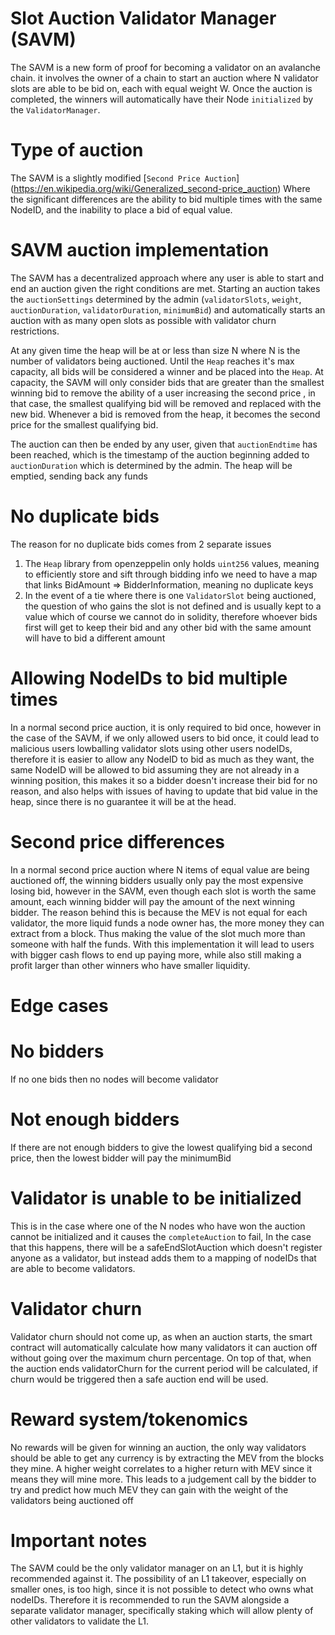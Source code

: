 # Slot Auction Validator Manager (SAVM)

The SAVM is a new form of proof for becoming a validator on an avalanche chain. it involves the owner of a chain to start an auction where N validator slots are able to be bid on, each with equal weight W. Once the auction is completed, the winners will automatically have their Node `initialized` by the `ValidatorManager`. 

# Type of auction

The SAVM is a slightly modified [`Second Price Auction`] (https://en.wikipedia.org/wiki/Generalized_second-price_auction) Where the significant differences are the ability to bid multiple times with the same NodeID, and the inability to place a bid of equal value. 

# SAVM auction implementation
The SAVM has a decentralized approach where any user is able to start and end an auction given the right conditions are met. Starting an auction takes the `auctionSettings` determined by the admin (`validatorSlots`, `weight`, `auctionDuration`, `validatorDuration`, `minimumBid`) and automatically starts an auction with as many open slots as possible with validator churn restrictions.

At any given time the heap will be at or less than size N where N is the number of validators being auctioned. Until the `Heap` reaches it's max capacity, all bids will be considered a winner and be placed into the `Heap`. At capacity, the SAVM will only consider bids that are greater than the smallest winning bid to remove the ability of a user increasing the second price , in that case, the smallest qualifying bid will be removed and replaced with the new bid. Whenever a bid is removed from the heap, it becomes the second price for the smallest qualifying bid.

The auction can then be ended by any user, given that `auctionEndtime` has been reached, which is the timestamp of the auction beginning added to `auctionDuration` which is determined by the admin. The heap will be emptied, sending back any funds 

# No duplicate bids

The reason for no duplicate bids comes from 2 separate issues
1. The `Heap` library from openzeppelin only holds `uint256` values, meaning to efficiently store and sift through bidding info we need to have a map that links BidAmount => BidderInformation, meaning no duplicate keys
2. In the event of a tie where there is one `ValidatorSlot` being auctioned, the question of who gains the slot is not defined and is usually kept to a value which of course we cannot do in solidity, therefore whoever bids first will get to keep their bid and any other bid with the same amount will have to bid a different amount

# Allowing NodeIDs to bid multiple times

In a normal second price auction, it is only required to bid once, however in the case of the SAVM, if we only allowed users to bid once, it could lead to malicious users lowballing validator slots using other users nodeIDs, therefore it is easier to allow any NodeID to bid as much as they want, the same NodeID will be allowed to bid assuming they are not already in a winning position, this makes it so a bidder doesn't increase their bid for no reason, and also helps with issues of having to update that bid value in the heap, since there is no guarantee it will be at the head.

# Second price differences
In a normal second price auction where N items of equal value are being auctioned off, the winning bidders usually only pay the most expensive losing bid, however in the SAVM, even though each slot is worth the same amount, each winning bidder will pay the amount of the next winning bidder. The reason behind this is because the MEV is not equal for each validator, the more liquid funds a node owner has, the more money they can extract from a block. Thus making the value of the slot much more than someone with half the funds. With this implementation it will lead to users with bigger cash flows to end up paying more, while also still making a profit larger than other winners who have smaller liquidity. 

# Edge cases

# No bidders
If no one bids then no nodes will become validator

# Not enough bidders
If there are not enough bidders to give the lowest qualifying bid a second price, then the lowest bidder will pay the minimumBid

# Validator is unable to be initialized
This is in the case where one of the N nodes who have won the auction cannot be initialized and it causes the `completeAuction` to fail, In the case that this happens, there will be a safeEndSlotAuction which doesn't register anyone as a validator, but instead adds them to a mapping of nodeIDs that are able to become validators.

# Validator churn
Validator churn should not come up, as when an auction starts, the smart contract will automatically calculate how many validators it can auction off without going over the maximum churn percentage. On top of that, when the auction ends validatorChurn for the current period will be calculated, if churn would be triggered then a safe auction end will be used.

# Reward system/tokenomics 
No rewards will be given for winning an auction, the only way validators should be able to get any currency is by extracting the MEV from the blocks they mine. A higher weight correlates to a higher return with MEV since it means they will mine more. This leads to a judgement call by the bidder to try and predict how much MEV they can gain with the weight of the validators being auctioned off 

# Important notes
The SAVM could be the only validator manager on an L1, but it is highly recommended against it. The possibility of an L1 takeover, especially on smaller ones, is too high, since it is not possible to detect who owns what nodeIDs. Therefore it is recommended to run the SAVM alongside a separate validator manager, specifically staking which will allow plenty of other validators to validate the L1.